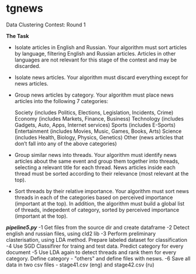 # tgnews
Data Clustering Contest: Round 1 

**The Task**



- Isolate articles in English and Russian. Your algorithm must sort articles by language, filtering English and Russian articles. Articles in other languages are not relevant for this stage of the contest and may be discarded.

- Isolate news articles. Your algorithm must discard everything except for news articles.

- Group news articles by category. Your algorithm must place news articles into the following 7 categories:

  Society (includes Politics, Elections, Legislation, Incidents, Crime)
  Economy (includes Markets, Finance, Business)
  Technology (includes Gadgets, Auto, Apps, Internet services)
  Sports (includes E-Sports)
  Entertainment (includes Movies, Music, Games, Books, Arts)
  Science (includes Health, Biology, Physics, Genetics)
  Other (news articles that don’t fall into any of the above categories)
- Group similar news into threads. Your algorithm must identify news articles about the same event and group them together into threads, selecting a relevant title for each thread. News articles inside each thread must be sorted according to their relevance (most relevant at the top).

- Sort threads by their relative importance. Your algorithm must sort news threads in each of the categories based on perceived importance (important at the top). In addition, the algorithm must build a global list of threads, indepedent of category, sorted by perceived importance (important at the top).

***pipeline5.py***
-1 Get files from the source dir and create dataframe
-2 Detect english and russian files, using cld2 lib
-3 Perform preliminary clasterisation, using LDA method. Prepare labeled dataset for classification
-4 Use SGD Classifirer for traing and test data. Predict category for every document
-5 Use LDA again to detect threads and rank them for every category. Define category - "others" and define files with nesws.
-6 Save all data in two csv files - stage41.csv (eng) and stage42.csv (ru)





    
